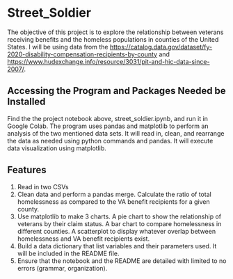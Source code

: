 # Street_Soldier
The objective of this project is to explore the relationship between veterans receiving benefits and the homeless populations in counties of the United States.  I will be using data from the https://catalog.data.gov/dataset/fy-2020-disability-compensation-recipients-by-county and https://www.hudexchange.info/resource/3031/pit-and-hic-data-since-2007/.												


## Accessing the Program and Packages Needed be Installed
Find the the project notebook above, street_soldier.ipynb, and run it in Google Colab. The program uses pandas and matplotlib to perform an analysis of the two mentioned data sets. It will read in, clean, and rearrange the data as needed using python commands and pandas. It will execute data visualization using matplotlib.			

## Features
1. Read in two CSVs
2. Clean data and perform a pandas merge.  Calculate the ratio of total homelessness as compared to the VA benefit recipients for a given county.
3.  Use matplotlib to make 3 charts.  A pie chart to show the relationship of veterans by their claim status. A bar chart to compare homelessness in different counties. A scatterplot to display whatever overlap between homelessness and VA benefit recipients exist.  
4. Build a data dictionary that list variables and their parameters used. It will be included in the README file.
5. Ensure that the notebook and the README are detailed with limited to no errors (grammar, organization).
